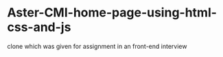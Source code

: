 # Aster-CMI-home-page-using-html-css-and-js
clone which was given for assignment in an front-end interview
